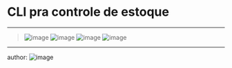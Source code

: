 # CLI pra controle de estoque
***
> ![image](https://img.shields.io/badge/lang%3A%20-pascal-yellow)
> ![image](https://img.shields.io/badge/state%20%20-in--devlopment-brightgreen)
> ![image](https://img.shields.io/badge/version-v(1.00.01)-blue)
> ![image](https://img.shields.io/badge/type-%20downloadable-sucess)
***
author:  ![image](https://i.ibb.co/4mhxPHR/res1.png)
